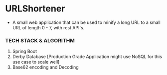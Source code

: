 # URLShortener

* A small web application that can be used to minify a long URL to a small URL of length 0 - 7, with rest API's.

### TECH STACK & ALGORITHM
1. Spring Boot 
2. Derby Database [Production Grade Application might use NoSQL for this use case to scale well]
3. Base62 encoding and Decoding
